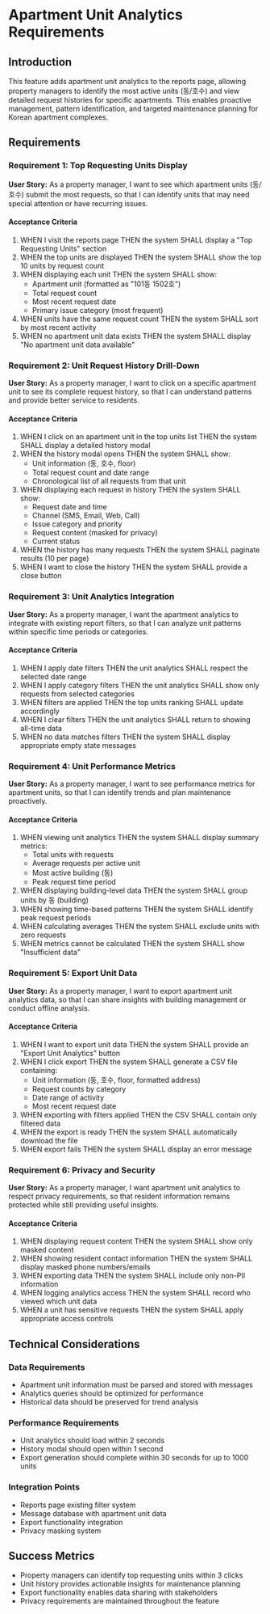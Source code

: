 # Apartment Unit Analytics Requirements

## Introduction

This feature adds apartment unit analytics to the reports page, allowing property managers to identify the most active units (동/호수) and view detailed request histories for specific apartments. This enables proactive management, pattern identification, and targeted maintenance planning for Korean apartment complexes.

## Requirements

### Requirement 1: Top Requesting Units Display

**User Story:** As a property manager, I want to see which apartment units (동/호수) submit the most requests, so that I can identify units that may need special attention or have recurring issues.

#### Acceptance Criteria

1. WHEN I visit the reports page THEN the system SHALL display a "Top Requesting Units" section
2. WHEN the top units are displayed THEN the system SHALL show the top 10 units by request count
3. WHEN displaying each unit THEN the system SHALL show:
   - Apartment unit (formatted as "101동 1502호")
   - Total request count
   - Most recent request date
   - Primary issue category (most frequent)
4. WHEN units have the same request count THEN the system SHALL sort by most recent activity
5. WHEN no apartment unit data exists THEN the system SHALL display "No apartment unit data available"

### Requirement 2: Unit Request History Drill-Down

**User Story:** As a property manager, I want to click on a specific apartment unit to see its complete request history, so that I can understand patterns and provide better service to residents.

#### Acceptance Criteria

1. WHEN I click on an apartment unit in the top units list THEN the system SHALL display a detailed history modal
2. WHEN the history modal opens THEN the system SHALL show:
   - Unit information (동, 호수, floor)
   - Total request count and date range
   - Chronological list of all requests from that unit
3. WHEN displaying each request in history THEN the system SHALL show:
   - Request date and time
   - Channel (SMS, Email, Web, Call)
   - Issue category and priority
   - Request content (masked for privacy)
   - Current status
4. WHEN the history has many requests THEN the system SHALL paginate results (10 per page)
5. WHEN I want to close the history THEN the system SHALL provide a close button

### Requirement 3: Unit Analytics Integration

**User Story:** As a property manager, I want the apartment analytics to integrate with existing report filters, so that I can analyze unit patterns within specific time periods or categories.

#### Acceptance Criteria

1. WHEN I apply date filters THEN the unit analytics SHALL respect the selected date range
2. WHEN I apply category filters THEN the unit analytics SHALL show only requests from selected categories
3. WHEN filters are applied THEN the top units ranking SHALL update accordingly
4. WHEN I clear filters THEN the unit analytics SHALL return to showing all-time data
5. WHEN no data matches filters THEN the system SHALL display appropriate empty state messages

### Requirement 4: Unit Performance Metrics

**User Story:** As a property manager, I want to see performance metrics for apartment units, so that I can identify trends and plan maintenance proactively.

#### Acceptance Criteria

1. WHEN viewing unit analytics THEN the system SHALL display summary metrics:
   - Total units with requests
   - Average requests per active unit
   - Most active building (동)
   - Peak request time period
2. WHEN displaying building-level data THEN the system SHALL group units by 동 (building)
3. WHEN showing time-based patterns THEN the system SHALL identify peak request periods
4. WHEN calculating averages THEN the system SHALL exclude units with zero requests
5. WHEN metrics cannot be calculated THEN the system SHALL show "Insufficient data"

### Requirement 5: Export Unit Data

**User Story:** As a property manager, I want to export apartment unit analytics data, so that I can share insights with building management or conduct offline analysis.

#### Acceptance Criteria

1. WHEN I want to export unit data THEN the system SHALL provide an "Export Unit Analytics" button
2. WHEN I click export THEN the system SHALL generate a CSV file containing:
   - Unit information (동, 호수, floor, formatted address)
   - Request counts by category
   - Date range of activity
   - Most recent request date
3. WHEN exporting with filters applied THEN the CSV SHALL contain only filtered data
4. WHEN the export is ready THEN the system SHALL automatically download the file
5. WHEN export fails THEN the system SHALL display an error message

### Requirement 6: Privacy and Security

**User Story:** As a property manager, I want apartment unit analytics to respect privacy requirements, so that resident information remains protected while still providing useful insights.

#### Acceptance Criteria

1. WHEN displaying request content THEN the system SHALL show only masked content
2. WHEN showing resident contact information THEN the system SHALL display masked phone numbers/emails
3. WHEN exporting data THEN the system SHALL include only non-PII information
4. WHEN logging analytics access THEN the system SHALL record who viewed which unit data
5. WHEN a unit has sensitive requests THEN the system SHALL apply appropriate access controls

## Technical Considerations

### Data Requirements
- Apartment unit information must be parsed and stored with messages
- Analytics queries should be optimized for performance
- Historical data should be preserved for trend analysis

### Performance Requirements
- Unit analytics should load within 2 seconds
- History modal should open within 1 second
- Export generation should complete within 30 seconds for up to 1000 units

### Integration Points
- Reports page existing filter system
- Message database with apartment unit data
- Export functionality integration
- Privacy masking system

## Success Metrics

- Property managers can identify top requesting units within 3 clicks
- Unit history provides actionable insights for maintenance planning
- Export functionality enables data sharing with stakeholders
- Privacy requirements are maintained throughout the feature